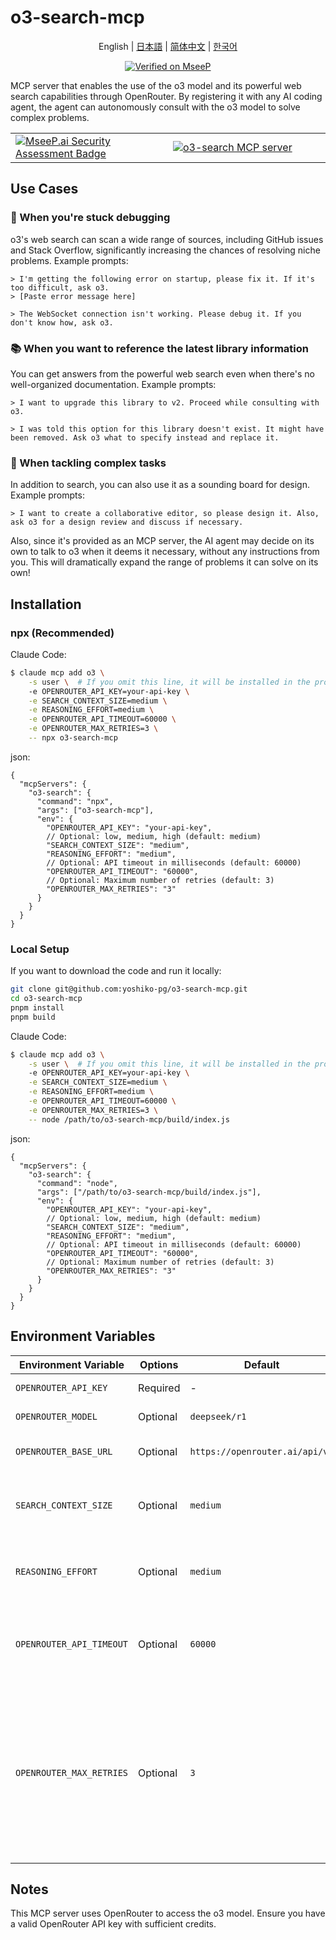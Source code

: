# o3-search-mcp

<div align="center">
  <p>English | <a href="./README.ja.md">日本語</a> | <a href="./README.zh.md">简体中文</a> | <a href="./README.ko.md">한국어</a></p>

[![Verified on MseeP](https://mseep.ai/badge.svg)](https://mseep.ai/app/810f04ea-e685-4840-ae20-6a70deb7407a)

</div>


MCP server that enables the use of the o3 model and its powerful web search capabilities through OpenRouter.
By registering it with any AI coding agent, the agent can autonomously consult with the o3 model to solve complex problems.

<table>
	<tr>
		<td width="50%">
			<a href="https://mseep.ai/app/yoshiko-pg-o3-search-mcp">
<img src="https://mseep.net/pr/yoshiko-pg-o3-search-mcp-badge.png" alt="MseeP.ai Security Assessment Badge" />
</a>
		</td>
		<td width="50%">
			<a href="https://glama.ai/mcp/servers/@yoshiko-pg/o3-search-mcp">
  <img src="https://glama.ai/mcp/servers/@yoshiko-pg/o3-search-mcp/badge" alt="o3-search MCP server" />
</a>
		</td>
	</tr>
</table>


## Use Cases

### 🐛 When you're stuck debugging

o3's web search can scan a wide range of sources, including GitHub issues and Stack Overflow, significantly increasing the chances of resolving niche problems. Example prompts:

```
> I'm getting the following error on startup, please fix it. If it's too difficult, ask o3.
> [Paste error message here]
```
```
> The WebSocket connection isn't working. Please debug it. If you don't know how, ask o3.
```

### 📚 When you want to reference the latest library information

You can get answers from the powerful web search even when there's no well-organized documentation. Example prompts:

```
> I want to upgrade this library to v2. Proceed while consulting with o3.
```

```
> I was told this option for this library doesn't exist. It might have been removed. Ask o3 what to specify instead and replace it.
```

### 🧩 When tackling complex tasks

In addition to search, you can also use it as a sounding board for design. Example prompts:

```
> I want to create a collaborative editor, so please design it. Also, ask o3 for a design review and discuss if necessary.
```

Also, since it's provided as an MCP server, the AI agent may decide on its own to talk to o3 when it deems it necessary, without any instructions from you. This will dramatically expand the range of problems it can solve on its own!

## Installation

### npx (Recommended)

Claude Code:

```sh
$ claude mcp add o3 \
	-s user \  # If you omit this line, it will be installed in the project scope
	-e OPENROUTER_API_KEY=your-api-key \
	-e SEARCH_CONTEXT_SIZE=medium \
	-e REASONING_EFFORT=medium \
	-e OPENROUTER_API_TIMEOUT=60000 \
	-e OPENROUTER_MAX_RETRIES=3 \
	-- npx o3-search-mcp
```

json:

```jsonc
{
  "mcpServers": {
    "o3-search": {
      "command": "npx",
      "args": ["o3-search-mcp"],
      "env": {
        "OPENROUTER_API_KEY": "your-api-key",
        // Optional: low, medium, high (default: medium)
        "SEARCH_CONTEXT_SIZE": "medium",
        "REASONING_EFFORT": "medium",
        // Optional: API timeout in milliseconds (default: 60000)
        "OPENROUTER_API_TIMEOUT": "60000",
        // Optional: Maximum number of retries (default: 3)
        "OPENROUTER_MAX_RETRIES": "3"
      }
    }
  }
}
```

### Local Setup

If you want to download the code and run it locally:

```bash
git clone git@github.com:yoshiko-pg/o3-search-mcp.git
cd o3-search-mcp
pnpm install
pnpm build
```

Claude Code:

```sh
$ claude mcp add o3 \
	-s user \  # If you omit this line, it will be installed in the project scope
	-e OPENROUTER_API_KEY=your-api-key \
	-e SEARCH_CONTEXT_SIZE=medium \
	-e REASONING_EFFORT=medium \
	-e OPENROUTER_API_TIMEOUT=60000 \
	-e OPENROUTER_MAX_RETRIES=3 \
	-- node /path/to/o3-search-mcp/build/index.js
```

json:

```jsonc
{
  "mcpServers": {
    "o3-search": {
      "command": "node",
      "args": ["/path/to/o3-search-mcp/build/index.js"],
      "env": {
        "OPENROUTER_API_KEY": "your-api-key",
        // Optional: low, medium, high (default: medium)
        "SEARCH_CONTEXT_SIZE": "medium",
        "REASONING_EFFORT": "medium",
        // Optional: API timeout in milliseconds (default: 60000)
        "OPENROUTER_API_TIMEOUT": "60000",
        // Optional: Maximum number of retries (default: 3)
        "OPENROUTER_MAX_RETRIES": "3"
      }
    }
  }
}
```

## Environment Variables

| Environment Variable | Options | Default | Description |
| --- | --- | --- | --- |
| `OPENROUTER_API_KEY` | Required | - | OpenRouter API Key |
| `OPENROUTER_MODEL` | Optional | `deepseek/r1` | Model to use for queries |
| `OPENROUTER_BASE_URL` | Optional | `https://openrouter.ai/api/v1` | OpenRouter API base URL |
| `SEARCH_CONTEXT_SIZE` | Optional | `medium` | Controls the search context size<br>Values: `low`, `medium`, `high` |
| `REASONING_EFFORT` | Optional | `medium` | Controls the reasoning effort level<br>Values: `low`, `medium`, `high` |
| `OPENROUTER_API_TIMEOUT` | Optional | `60000` | API request timeout in milliseconds<br>Example: `120000` for 2 minutes |
| `OPENROUTER_MAX_RETRIES` | Optional | `3` | Maximum number of retries for failed requests<br>The SDK automatically retries on rate limits (429), server errors (5xx), and connection errors |

## Notes

This MCP server uses OpenRouter to access the o3 model. Ensure you have a valid OpenRouter API key with sufficient credits.
